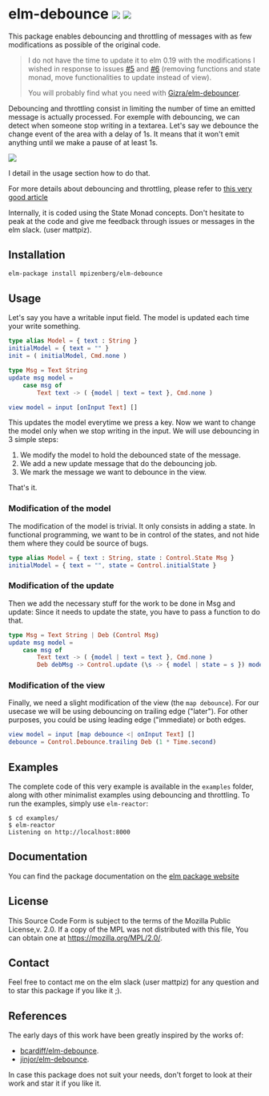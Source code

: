 # elm-debounce [![][badge-doc]][doc] [![][badge-license]][license]

[badge-doc]: https://img.shields.io/badge/documentation-latest-yellow.svg?style=flat-square
[doc]: http://package.elm-lang.org/packages/mpizenberg/elm-debounce/latest
[badge-license]: https://img.shields.io/badge/license-MPL%202.0-blue.svg?style=flat-square
[license]: https://www.mozilla.org/en-US/MPL/2.0/

This package enables debouncing and throttling of messages
with as few modifications as possible of the original code.

> I do not have the time to update it to elm 0.19
> with the modifications I wished in response to issues [#5][issue-5]
> and [#6][issue-6] (removing functions and state monad,
> move functionalities to update instead of view).
>
> You will probably find what you need with [Gizra/elm-debouncer][elm-debouncer].

[issue-5]: https://github.com/mpizenberg/elm-debounce/issues/5
[issue-6]: https://github.com/mpizenberg/elm-debounce/issues/6
[elm-debouncer]: https://package.elm-lang.org/packages/Gizra/elm-debouncer/latest

Debouncing and throttling consist in limiting the number of time
an emitted message is actually processed.
For exemple with debouncing, we can detect when someone stop
writing in a textarea.
Let's say we debounce the change event of the area with a delay of 1s.
It means that it won't emit anything until we make a pause
of at least 1s.

![](http://i.giphy.com/l0HlE4nupAppwlwRO.gif)

I detail in the usage section how to do that.

For more details about debouncing and throttling,
please refer to [this very good article][article]

[article]: https://css-tricks.com/debouncing-throttling-explained-examples/

Internally, it is coded using the State Monad concepts.
Don't hesitate to peak at the code and give me feedback
through issues or messages in the elm slack. (user mattpiz).

## Installation

```bash
elm-package install mpizenberg/elm-debounce
```

## Usage

Let's say you have a writable input field.
The model is updated each time your write something.

```elm
type alias Model = { text : String }
initialModel = { text = "" }
init = ( initialModel, Cmd.none )

type Msg = Text String
update msg model =
    case msg of
        Text text -> ( {model | text = text }, Cmd.none )

view model = input [onInput Text] []
```

This updates the model everytime we press a key.
Now we want to change the model only when we stop writing in the input.
We will use debouncing in 3 simple steps:

1. We modify the model to hold the debounced state of the message.
2. We add a new update message that do the debouncing job.
3. We mark the message we want to debounce in the view.

That's it.

### Modification of the model

The modification of the model is trivial.
It only consists in adding a state.
In functional programming, we want to be in control of the states,
and not hide them where they could be source of bugs.

```elm
type alias Model = { text : String, state : Control.State Msg }
initialModel = { text = "", state = Control.initialState }
```

### Modification of the update

Then we add the necessary stuff for the work to be done in Msg and update:
Since it needs to update the state, you have to pass a function to do that.

```elm
type Msg = Text String | Deb (Control Msg)
update msg model =
    case msg of
        Text text -> ( {model | text = text }, Cmd.none )
        Deb debMsg -> Control.update (\s -> { model | state = s }) model.state debMsg
```

### Modification of the view

Finally, we need a slight modification of the view (the `map debounce`).
For our usecase we will be using debouncing on trailing edge ("later").
For other purposes, you could be using leading edge ("immediate) or both edges.

```elm
view model = input [map debounce <| onInput Text] []
debounce = Control.Debounce.trailing Deb (1 * Time.second)
```

## Examples

The complete code of this very example is available in the `examples` folder,
along with other minimalist examples using debouncing and throttling.
To run the examples, simply use `elm-reactor`:

```shell
$ cd examples/
$ elm-reactor
Listening on http://localhost:8000
```

## Documentation

You can find the package documentation on the [elm package website][doc]

## License

This Source Code Form is subject to the terms of the Mozilla Public License,v. 2.0.
If a copy of the MPL was not distributed with this file,
You can obtain one at https://mozilla.org/MPL/2.0/.

## Contact

Feel free to contact me on the elm slack (user mattpiz) for any question
and to star this package if you like it ;).

## References

The early days of this work have been greatly inspired by the works of:

- [bcardiff/elm-debounce](https://github.com/bcardiff/elm-debounce).
- [jinjor/elm-debounce](https://github.com/jinjor/elm-debounce).

In case this package does not suit your needs,
don't forget to look at their work and star it if you like it.
